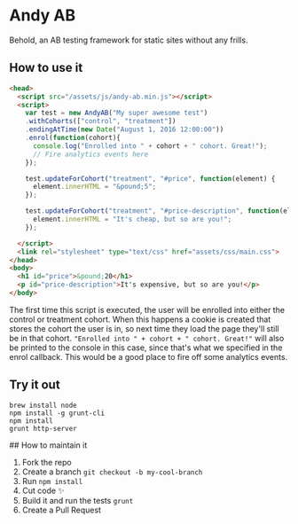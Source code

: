 # Andy AB

Behold, an AB testing framework for static sites without any frills.

## How to use it
```html
<head>
  <script src="/assets/js/andy-ab.min.js"></script>
  <script>
    var test = new AndyAB("My super awesome test")
    .withCohorts(["control", "treatment"])
    .endingAtTime(new Date("August 1, 2016 12:00:00"))
    .enrol(function(cohort){
      console.log("Enrolled into " + cohort + " cohort. Great!");
      // Fire analytics events here
    });

    test.updateForCohort("treatment", "#price", function(element) {
      element.innerHTML = "&pound;5";
    });

    test.updateForCohort("treatment", "#price-description", function(element) {
      element.innerHTML = "It's cheap, but so are you!";
    });

  </script>
  <link rel="stylesheet" type="text/css" href="assets/css/main.css">
</head>
<body>
  <h1 id="price">&pound;20</h1>
  <p id="price-description">It's expensive, but so are you!</p>
</body>
```
The first time this script is executed, the user will be enrolled into either the control or treatment cohort.
When this happens a cookie is created that stores the cohort the user is in, so next time they load the page they'll still be in that cohort. `"Enrolled into " + cohort + " cohort. Great!"` will also be printed to the console in this case, since that's what we specified in the enrol callback. This would be a good place to fire off some analytics events.

## Try it out
```
brew install node
npm install -g grunt-cli
npm install
grunt http-server
```

## How to maintain it

1. Fork the repo
2. Create a branch `git checkout -b my-cool-branch`
3. Run `npm install`
4. Cut code ✨
5. Build it and run the tests `grunt`
6. Create a Pull Request
